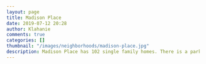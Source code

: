 ```yaml
---
layout: page
title: Madison Place
date: 2019-07-12 20:28
author: Klahanie
comments: true
categories: []
thumbnail: "/images/neighborhoods/madison-place.jpg"
description: Madison Place has 102 single family homes. There is a park that has a grassy area and a play structure. It is also across Klahanie Drive from the Mountainview Pool and park area that contains a pool, play structure, two tennis courts, a basketball court, a pickle ball court, the Powerline walking trail and a Park and Ride area. It is also close to the QFC shopping center and commercial district of Klahanie.
---
```

<object type="image/svg+xml" data="{{site.url}}/images/neighborhoods/madison-place.svg" class="img-fluid"/>